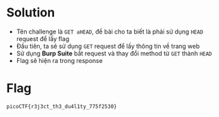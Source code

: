 # Solution

- Tên challenge là `GET aHEAD`, đề bài cho ta biết là phải sử dụng `HEAD` request để lấy flag
- Đầu tiên, ta sẽ sử dụng `GET` request để lấy thông tin về trang web
- Sử dụng **Burp Suite** bắt request và thay đổi method từ `GET` thành `HEAD`
- Flag sẽ hiện ra trong response

# Flag

`picoCTF{r3j3ct_th3_du4l1ty_775f2530}`
